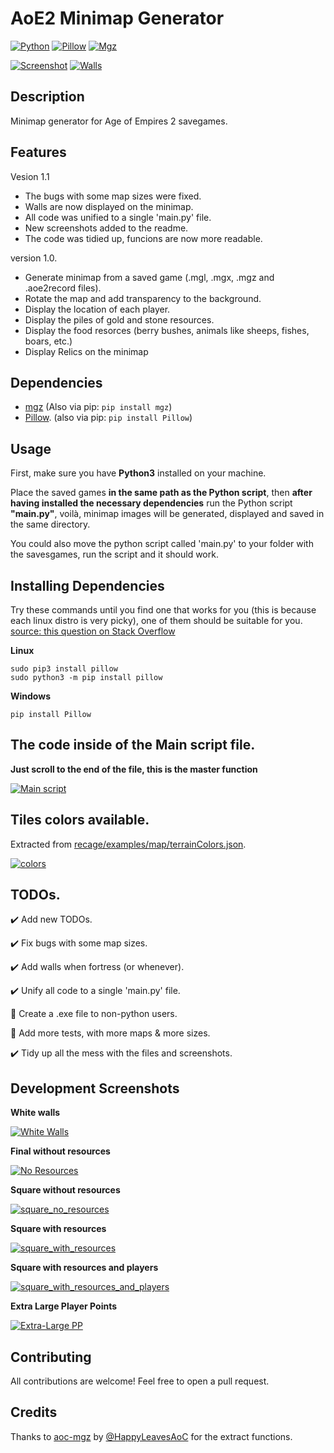 ﻿# AoE2 Minimap Generator
[![Python](https://img.shields.io/badge/Python-3.7.7-blue.svg)](https://www.python.org/)
[![Pillow](https://img.shields.io/badge/Pillow-8.0.0-green.svg)](https://pypi.org/project/Pillow/)
[![Mgz](https://img.shields.io/badge/Mgz-1.5.0-green.svg)](https://pypi.org/project/mgz/)

[![Screenshot](./screenshots/screenshot_001.png)](https://github.com/Marfullsen/AoE2-minimap-generator) 
[![Walls](./screenshots/fortress.png)](https://github.com/Marfullsen/AoE2-minimap-generator)

## Description
Minimap generator for Age of Empires 2 savegames.

## Features
Vesion 1.1
- The bugs with some map sizes were fixed.
- Walls are now displayed on the minimap.
- All code was unified to a single 'main.py' file.
- New screenshots added to the readme.
- The code was tidied up, funcions are now more readable.

version 1.0.
- Generate minimap from a saved game (.mgl, .mgx, .mgz and .aoe2record files).
- Rotate the map and add transparency to the background.
- Display the location of each player.
- Display the piles of gold and stone resources.
- Display the food resorces (berry bushes, animals like sheeps, fishes, boars, etc.)
- Display Relics on the minimap

## Dependencies
- [mgz](https://github.com/happyleavesaoc/aoc-mgz) (Also via pip: `pip install mgz`)
- [Pillow](https://pillow.readthedocs.io/en/stable/installation.html). (also via pip: `pip install Pillow`)

## Usage
First, make sure you have **Python3** installed on your machine.

Place the saved games **in the same path as the Python script**, then **after having installed the necessary dependencies** run the Python script **"main.py"**, voilà, minimap images will be generated, displayed and saved in the same directory.

You could also move the python script called 'main.py' to your folder with the savesgames, run the script and it should work.

## Installing Dependencies
Try these commands until you find one that works for you (this is because each linux distro is very picky), one of them should be suitable for you. [source: this question on Stack Overflow](https://stackoverflow.com/questions/20060096/installing-pil-with-pip)

**Linux**
```
sudo pip3 install pillow
sudo python3 -m pip install pillow

```

**Windows**
```
pip install Pillow
```

## The code inside of the Main script file.

**Just scroll to the end of the file, this is the master function**

[![Main script](./screenshots/main_code.png)]()


## Tiles colors available.
Extracted from [recage/examples/map/terrainColors.json](https://github.com/genie-js/recage/blob/master/examples/map/terrainColors.json).

[![colors](./screenshots/colors.png)](https://github.com/Marfullsen/AoE2-minimap-generator/blob/master/colors_available.py)

## TODOs.
:heavy_check_mark: Add new TODOs.

:heavy_check_mark: Fix bugs with some map sizes.

:heavy_check_mark: Add walls when fortress (or whenever).

:heavy_check_mark: Unify all code to a single 'main.py' file.

:black_square_button: Create a .exe file to non-python users.

:black_square_button: Add more tests, with more maps & more sizes.

:heavy_check_mark: Tidy up all the mess with the files and screenshots.

## Development Screenshots

**White walls**

[![White Walls](./screenshots/white_walls.png)]()


**Final without resources**

[![No Resources](./screenshots/screenshot_003.png)]()


**Square without resources**

[![square_no_resources](./screenshots/square_map_no_resources.png)]()


**Square with resources**

[![square_with_resources](./screenshots/square_map_with_resources.png)]()


**Square with resources and players**

[![square_with_resources_and_players](./screenshots/square_map_with_resources_and_players.png)]()


**Extra Large Player Points**

[![Extra-Large PP](./screenshots/extra-large-player-points.png)]()


## Contributing
All contributions are welcome!
Feel free to open a pull request.

## Credits
Thanks to [aoc-mgz](https://github.com/happyleavesaoc/aoc-mgz) by [@HappyLeavesAoC](https://github.com/happyleavesaoc/) for the extract functions.
